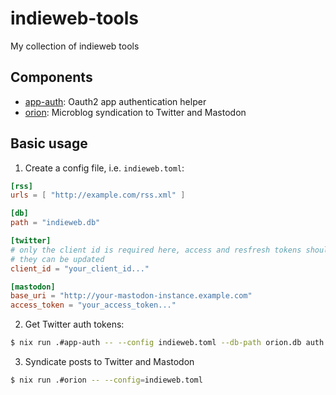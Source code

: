 # indieweb-tools

My collection of indieweb tools

## Components

- [app-auth](app-auth/): Oauth2 app authentication helper
- [orion](orion/): Microblog syndication to Twitter and Mastodon

## Basic usage

1) Create a config file, i.e. `indieweb.toml`:

```toml
[rss]
urls = [ "http://example.com/rss.xml" ]

[db]
path = "indieweb.db"

[twitter]
# only the client id is required here, access and resfresh tokens should be stored in the db so that
# they can be updated
client_id = "your_client_id..."

[mastodon]
base_uri = "http://your-mastodon-instance.example.com"
access_token = "your_access_token..."
```

2) Get Twitter auth tokens:

```bash
$ nix run .#app-auth -- --config indieweb.toml --db-path orion.db auth twitter
```

3) Syndicate posts to Twitter and Mastodon

```bash
$ nix run .#orion -- --config=indieweb.toml
```

